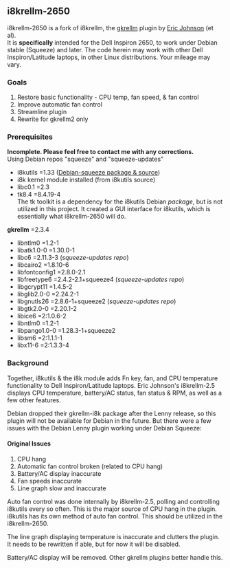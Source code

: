 ## i8krellm-2650 ##

i8krellm-2650 is a fork of i8krellm, the [gkrellm](http://gkrellm.net) plugin by [Eric Johnson](mailto:eric@coding-zone.com) (et al).  
It is __specifically__ intended for the Dell Inspiron 2650, to work under Debian stable (Squeeze) and later.
The code herein may work with other Dell Inspiron/Latitude laptops, in other Linux distributions. Your mileage may vary.

### Goals ###
1.	Restore basic functionality - CPU temp, fan speed, & fan control
2.	Improve automatic fan control
3.	Streamline plugin
4.  Rewrite for gkrellm2 only

### Prerequisites ###
**Incomplete. Please feel free to contact me with any corrections.**  
Using Debian repos "squeeze" and "squeeze-updates"

*	i8kutils 		=1.33 ([Debian-squeeze package & source](http://packages.debian.org/squeeze/i8kutils))
*	i8k kernel module installed (from i8kutils source)
*	libc0.1  		=2.3
* 	tk8.4			=8.4.19-4  
The tk toolkit is a dependency for the i8kutils Debian _package_, but is not utilized in this project.
It created a GUI interface for i8kutils, which is essentially what i8krellm-2650 will do.

**gkrellm**			=2.3.4

*	 libntlm0  		=1.2-1
*	 libatk1.0-0	=1.30.0-1
*	 libc6			=2.11.3-3 			(*squeeze-updates repo*)
*	 libcairo2		=1.8.10-6
*	 libfontconfig1	=2.8.0-2.1
*	 libfreetype6	=2.4.2-2.1+squeeze4	(*squeeze-updates repo*)
*	 libgcrypt11	=1.4.5-2
*	 libglib2.0-0	=2.24.2-1
*	 libgnutls26	=2.8.6-1+squeeze2	(*squeeze-updates repo*)
*	 libgtk2.0-0	=2.20.1-2
*	 libice6		=2:1.0.6-2
*	 libntlm0		=1.2-1
*	 libpango1.0-0	=1.28.3-1+squeeze2
*	 libsm6			=2:1.1.1-1
*	 libx11-6		=2:1.3.3-4


### Background ###
  Together, i8kutils & the i8k module adds Fn key, fan, and CPU temperature functionality to Dell Inspiron/Latitude laptops.
Eric Johnson's i8krellm-2.5 displays CPU temperature, battery/AC status, fan status & RPM, as well as a few other features.

Debian dropped their gkrellm-i8k package after the Lenny release, so this plugin will not be available for Debian in the future.
But there were a few issues with the Debian Lenny plugin working under Debian Squeeze:

#### Original Issues ####
1.	CPU hang
2.	Automatic fan control broken (related to CPU hang)
3.	Battery/AC display inaccurate
4.	Fan speeds inaccurate
5.	Line graph slow and inaccurate

Auto fan control was done internally by i8krellm-2.5, polling and controlling i8kutils every so often.
This is the major source of CPU hang in the plugin. i8kutils has its own method of auto fan control. This should be utilized in the i8krellm-2650.

The line graph displaying temperature is inaccurate and clutters the plugin. It needs to be rewritten if able, but for now it will be disabled.

Battery/AC display will be removed. Other gkrellm plugins better handle this.
